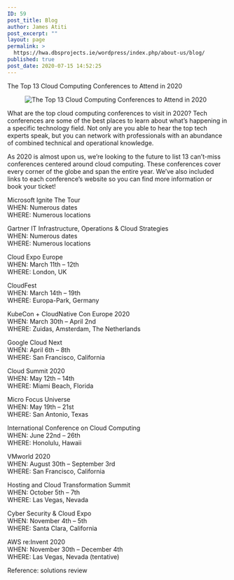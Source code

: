 ```yaml
---
ID: 59
post_title: Blog
author: James Atiti
post_excerpt: ""
layout: page
permalink: >
  https://hwa.dbsprojects.ie/wordpress/index.php/about-us/blog/
published: true
post_date: 2020-07-15 14:52:25
---
```

<!-- wp:paragraph -->
<p>The Top 13 Cloud Computing Conferences to Attend in 2020</p>
<!-- /wp:paragraph -->

<!-- wp:paragraph -->
<p></p>
<!-- /wp:paragraph -->

<!-- wp:image -->
<figure class="wp-block-image"><img src="https://lmksuo59r52jxjjy13j6oyze-wpengine.netdna-ssl.com/cloud-platforms/files/2019/12/oie_j8tPy1MtNLp8.jpg" alt="The Top 13 Cloud Computing Conferences to Attend in 2020"/></figure>
<!-- /wp:image -->

<!-- wp:paragraph -->
<p>What are the top cloud computing conferences to visit in 2020? Tech conferences are some of the best places to learn about what’s happening in a specific technology field. Not only are you able to hear the top tech experts speak, but you can network with professionals with an abundance of combined technical and operational knowledge.</p>
<!-- /wp:paragraph -->

<!-- wp:paragraph -->
<p>As 2020 is almost upon us, we’re looking to the future to list 13 can’t-miss conferences centered around cloud computing. These conferences cover every corner of the globe and span the entire year. We’ve also included links to each conference’s website so you can find more information or book your ticket!</p>
<!-- /wp:paragraph -->

<!-- wp:paragraph -->
<p>Microsoft Ignite The Tour<br>WHEN: Numerous dates<br>WHERE: Numerous locations</p>
<!-- /wp:paragraph -->

<!-- wp:paragraph -->
<p>Gartner IT Infrastructure, Operations &amp; Cloud Strategies<br>WHEN: Numerous dates<br>WHERE: Numerous locations</p>
<!-- /wp:paragraph -->

<!-- wp:paragraph -->
<p>Cloud Expo Europe<br>WHEN: March 11th – 12th<br>WHERE: London, UK</p>
<!-- /wp:paragraph -->

<!-- wp:paragraph -->
<p>CloudFest<br>WHEN: March 14th – 19th<br>WHERE: Europa-Park, Germany</p>
<!-- /wp:paragraph -->

<!-- wp:paragraph -->
<p>KubeCon + CloudNative Con Europe 2020<br>WHEN: March 30th – April 2nd<br>WHERE: Zuidas, Amsterdam, The Netherlands</p>
<!-- /wp:paragraph -->

<!-- wp:paragraph -->
<p>Google Cloud Next<br>WHEN: April 6th – 8th<br>WHERE: San Francisco, California</p>
<!-- /wp:paragraph -->

<!-- wp:paragraph -->
<p>Cloud Summit 2020<br>WHEN: May 12th – 14th<br>WHERE: Miami Beach, Florida</p>
<!-- /wp:paragraph -->

<!-- wp:paragraph -->
<p>Micro Focus Universe<br>WHEN: May 19th – 21st<br>WHERE: San Antonio, Texas</p>
<!-- /wp:paragraph -->

<!-- wp:paragraph -->
<p>International Conference on Cloud Computing<br>WHEN: June 22nd – 26th<br>WHERE: Honolulu, Hawaii</p>
<!-- /wp:paragraph -->

<!-- wp:paragraph -->
<p>VMworld 2020<br>WHEN: August 30th – September 3rd<br>WHERE: San Francisco, California</p>
<!-- /wp:paragraph -->

<!-- wp:paragraph -->
<p>Hosting and Cloud Transformation Summit<br>WHEN: October 5th – 7th<br>WHERE: Las Vegas, Nevada</p>
<!-- /wp:paragraph -->

<!-- wp:paragraph -->
<p>Cyber Security &amp; Cloud Expo<br>WHEN: November 4th – 5th<br>WHERE: Santa Clara, California</p>
<!-- /wp:paragraph -->

<!-- wp:paragraph -->
<p>AWS re:Invent 2020<br>WHEN: November 30th – December 4th<br>WHERE: Las Vegas, Nevada (tentative)</p>
<!-- /wp:paragraph -->

<!-- wp:paragraph -->
<p>Reference: solutions review</p>
<!-- /wp:paragraph -->

<!-- wp:paragraph -->
<p></p>
<!-- /wp:paragraph -->

<!-- wp:paragraph -->
<p></p>
<!-- /wp:paragraph -->

<!-- wp:paragraph -->
<p></p>
<!-- /wp:paragraph -->

<!-- wp:paragraph -->
<p></p>
<!-- /wp:paragraph -->